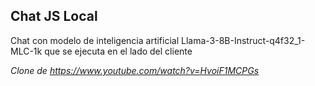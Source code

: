 ## Chat JS Local 



Chat con modelo de inteligencia artificial Llama-3-8B-Instruct-q4f32_1-MLC-1k que se ejecuta en el lado del cliente



_Clone de https://www.youtube.com/watch?v=HvoiF1MCPGs_